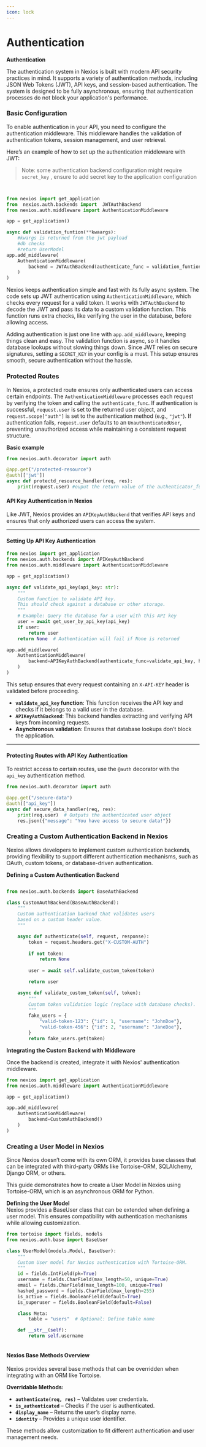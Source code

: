 ```yaml
---
icon: lock
---
```


# Authentication

**Authentication**

The authentication system in Nexios is built with modern API security practices in mind. It supports a variety of authentication methods, including JSON Web Tokens (JWT), API keys, and session-based authentication. The system is designed to be fully asynchronous, ensuring that authentication processes do not block your application's performance.

### Basic Configuration

To enable authentication in your API, you need to configure the authentication middleware. This middleware handles the validation of authentication tokens, session management, and user retrieval.

Here’s an example of how to set up the authentication middleware with JWT:

> Note: some authentication backend configuration might require `secret_key` , ensure to add secret key to the application configuration

```py


from nexios import get_application
from  nexios.auth.backends import  JWTAuthBackend
from nexios.auth.middleware import AuthenticationMiddleware

app = get_application()

async def validation_funtion(**kwaargs):
    #kwargs is returned from the jwt payload
    #db checks
    #return UserModel
app.add_middleware(
    AuthenticationMiddleware(
        backend = JWTAuthBackend(authenticate_func = validation_funtion)
    )
)

```

Nexios keeps authentication simple and fast with its fully async system. The code sets up JWT authentication using `AuthenticationMiddleware`, which checks every request for a valid token. It works with `JWTAuthBackend` to decode the JWT and pass its data to a custom validation function. This function runs extra checks, like verifying the user in the database, before allowing access.

Adding authentication is just one line with `app.add_middleware`, keeping things clean and easy. The validation function is async, so it handles database lookups without slowing things down. Since JWT relies on secure signatures, setting a `SECRET_KEY` in your config is a must. This setup ensures smooth, secure authentication without the hassle.

### Protected Routes

In Nexios, a protected route ensures only authenticated users can access certain endpoints. The `AuthenticationMiddleware` processes each request by verifying the token and calling the `authenticate_func`. If authentication is successful, `request.user` is set to the returned user object, and `request.scope["auth"]` is set to the authentication method (e.g., `"jwt"`). If authentication fails, `request.user` defaults to an `UnauthenticatedUser`, preventing unauthorized access while maintaining a consistent request structure.

**Basic example**

```py
from nexios.auth.decorator import auth 

@app.get("/protected-resource")
@auth(['jwt'])
async def protectd_resource_handler(req, res):
    print(request.user) #ouput the return value of the authenticator_func in the authentication backend if user is authenticated


```

#### **API Key Authentication in Nexios**

Like JWT, Nexios provides an `APIKeyAuthBackend` that verifies API keys and ensures that only authorized users can access the system.

***

#### **Setting Up API Key Authentication**

```python
from nexios import get_application
from nexios.auth.backends import APIKeyAuthBackend
from nexios.auth.middleware import AuthenticationMiddleware

app = get_application()

async def validate_api_key(api_key: str):
    """
    Custom function to validate API key.
    This should check against a database or other storage.
    """
    # Example: Query the database for a user with this API key
    user = await get_user_by_api_key(api_key)
    if user:
        return user
    return None  # Authentication will fail if None is returned

app.add_middleware(
    AuthenticationMiddleware(
        backend=APIKeyAuthBackend(authenticate_func=validate_api_key, header_name="X-API-KEY")
    )
)
```

This setup ensures that every request containing an `X-API-KEY` header is validated before proceeding.

* **`validate_api_key` function**: This function receives the API key and checks if it belongs to a valid user in the database.
* **`APIKeyAuthBackend`**: This backend handles extracting and verifying API keys from incoming requests.
* **Asynchronous validation**: Ensures that database lookups don’t block the application.

***

#### **Protecting Routes with API Key Authentication**

To restrict access to certain routes, use the `@auth` decorator with the `api_key` authentication method.

```python
from nexios.auth.decorator import auth 

@app.get("/secure-data")
@auth(["api_key"])
async def secure_data_handler(req, res):
    print(req.user)  # Outputs the authenticated user object
    res.json({"message": "You have access to secure data!"})
```

### Creating a Custom Authentication Backend in Nexios

Nexios allows developers to implement custom authentication backends, providing flexibility to support different authentication mechanisms, such as OAuth, custom tokens, or database-driven authentication.

**Defining a Custom Authentication Backend**

```py

from nexios.auth.backends import BaseAuthBackend

class CustomAuthBackend(BaseAuthBackend):
    """
    Custom authentication backend that validates users 
    based on a custom header value.
    """

    async def authenticate(self, request, response):
        token = request.headers.get("X-CUSTOM-AUTH")
        
        if not token:
            return None  
        
        user = await self.validate_custom_token(token)

        return user  

    async def validate_custom_token(self, token):
        """
        Custom token validation logic (replace with database checks).
        """
        fake_users = {
            "valid-token-123": {"id": 1, "username": "JohnDoe"},
            "valid-token-456": {"id": 2, "username": "JaneDoe"},
        }
        return fake_users.get(token)

```

**Integrating the Custom Backend with Middleware**

Once the backend is created, integrate it with Nexios' authentication middleware.

```py
from nexios import get_application
from nexios.auth.middleware import AuthenticationMiddleware

app = get_application()

app.add_middleware(
    AuthenticationMiddleware(
        backend=CustomAuthBackend()
    )
)


```

### Creating a User Model in Nexios

Since Nexios doesn’t come with its own ORM, it provides base classes that can be integrated with third-party ORMs like Tortoise-ORM, SQLAlchemy, Django ORM, or others.

This guide demonstrates how to create a User Model in Nexios using Tortoise-ORM, which is an asynchronous ORM for Python.

**Defining the User Model**\
Nexios provides a BaseUser class that can be extended when defining a user model. This ensures compatibility with authentication mechanisms while allowing customization.

```py
from tortoise import fields, models
from nexios.auth.base import BaseUser

class UserModel(models.Model, BaseUser):
    """
    Custom User model for Nexios authentication with Tortoise-ORM.
    """
    id = fields.IntField(pk=True)
    username = fields.CharField(max_length=50, unique=True)
    email = fields.CharField(max_length=100, unique=True)
    hashed_password = fields.CharField(max_length=255)
    is_active = fields.BooleanField(default=True)
    is_superuser = fields.BooleanField(default=False)

    class Meta:
        table = "users"  # Optional: Define table name

    def __str__(self):
        return self.username



```

#### Nexios Base Methods Overview

Nexios provides several base methods that can be overridden when integrating with an ORM like Tortoise.

**Overridable Methods:**

* **`authenticate(req, res)`** – Validates user credentials.
* **`is_authenticated`** – Checks if the user is authenticated.
* **`display_name`** – Returns the user’s display name.
* **`identity`** – Provides a unique user identifier.

These methods allow customization to fit different authentication and user management needs.
